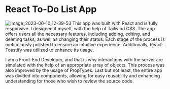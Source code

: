 # React To-Do List App
![image_2023-06-10_12-39-53](https://github.com/dzhusoleksiy/List-of-Tasks/assets/121053807/987695ae-b63d-4793-94ba-c84b35d7e376)
This app was built with React and is fully responsive. I designed it myself, with the help of Tailwind CSS. The app offers users all the necessary features, including adding, editing, and deleting tasks, as well as changing their status. Each stage of the process is meticulously polished to ensure an intuitive experience. Additionally, React-Toastify was utilized to enhance its usage.

I am a Front-End Developer, and that is why interactions with the server are simulated with the help of an appropriate array of objects. This process was also improved by the usage of PropTypes. Last but not least, the entire app was divided into components, allowing for easy reusability and enhancing understanding for those who wish to review the source code.
